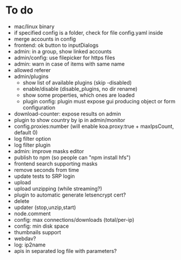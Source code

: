# To do
- mac/linux binary
- if specified config is a folder, check for file config.yaml inside
- merge accounts in config
- frontend: ok button to inputDialogs
- admin: in a group, show linked accounts
- admin/config: use filepicker for https files
- admin: warn in case of items with same name
- allowed referer
- admin/plugins
  - show list of available plugins (skip -disabled)
  - enable/disable (disable_plugins, no dir rename)
  - show some properties, which ones are loaded
  - plugin config: plugin must expose gui producing object or form configuration 
- download-counter: expose results on admin
- plugin to show country by ip in admin/monitor
- config.proxies:number (will enable koa.proxy:true + maxIpsCount, default 0)
- log filter option
- log filter plugin
- admin: improve masks editor
- publish to npm (so people can "npm install hfs")
- frontend search supporting masks
- remove seconds from time
- update tests to SRP login
- upload
- upload unzipping (while streaming?)
- plugin to automatic generate letsencrypt cert?
- delete
- updater (stop,unzip,start)
- node.comment
- config: max connections/downloads (total/per-ip)
- config: min disk space
- thumbnails support
- webdav?
- log: ip2name
- apis in separated log file with parameters?
